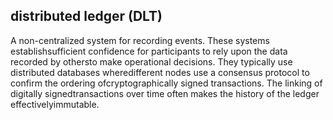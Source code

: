 ## distributed ledger (DLT)

A non-centralized system for recording events. These systems establishsufficient confidence for participants to rely upon the data recorded by othersto make operational decisions. They typically use distributed databases wheredifferent nodes use a consensus protocol to confirm the ordering ofcryptographically signed transactions. The linking of digitally signedtransactions over time often makes the history of the ledger effectivelyimmutable.

